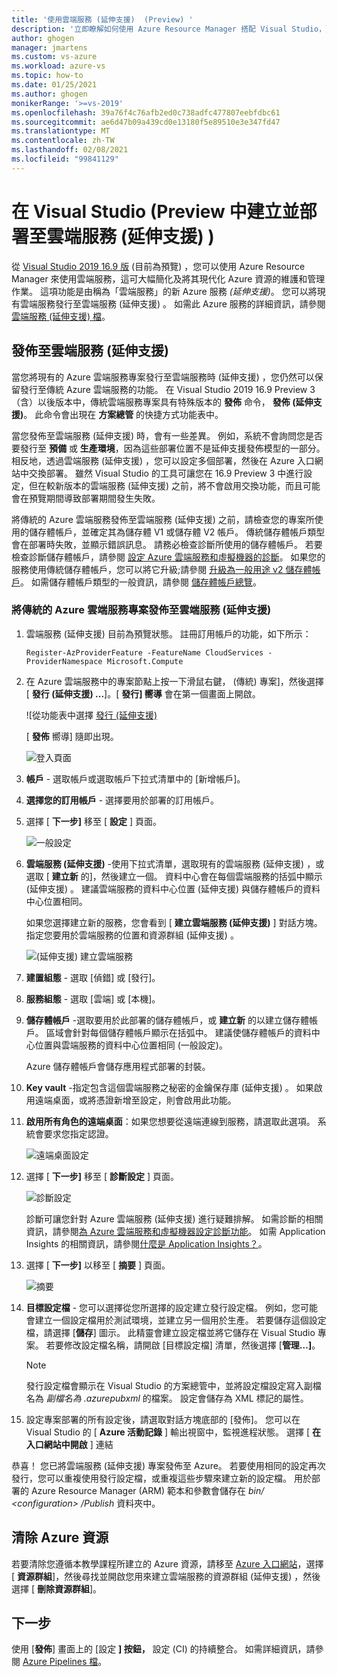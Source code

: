 ```yaml
---
title: '使用雲端服務 (延伸支援)  (Preview) '
description: '立即瞭解如何使用 Azure Resource Manager 搭配 Visual Studio，建立及部署雲端服務 (延伸支援) '
author: ghogen
manager: jmartens
ms.custom: vs-azure
ms.workload: azure-vs
ms.topic: how-to
ms.date: 01/25/2021
ms.author: ghogen
monikerRange: '>=vs-2019'
ms.openlocfilehash: 39a76f4c76afb2ed0c738adfc477807eebfdbc61
ms.sourcegitcommit: ae6d47b09a439cd0e13180f5e89510e3e347fd47
ms.translationtype: MT
ms.contentlocale: zh-TW
ms.lasthandoff: 02/08/2021
ms.locfileid: "99841129"
---
```

# <a name="create-and-deploy-to-cloud-services-extended-support-in-visual-studio-preview"></a>在 Visual Studio (Preview 中建立並部署至雲端服務 (延伸支援) ) 

從 [Visual Studio 2019 16.9 版](https://visualstudio.microsoft.com/vs/preview) (目前為預覽) ，您可以使用 Azure Resource Manager 來使用雲端服務，這可大幅簡化及將其現代化 Azure 資源的維護和管理作業。 這項功能是由稱為「雲端服務」的新 Azure 服務 *(延伸支援)*。 您可以將現有雲端服務發行至雲端服務 (延伸支援) 。 如需此 Azure 服務的詳細資訊，請參閱 [雲端服務 (延伸支援) 檔](/azure/cloud-services-extended-support/overview)。

## <a name="publish-to-cloud-services-extended-support"></a>發佈至雲端服務 (延伸支援) 

當您將現有的 Azure 雲端服務專案發行至雲端服務時 (延伸支援) ，您仍然可以保留發行至傳統 Azure 雲端服務的功能。 在 Visual Studio 2019 16.9 Preview 3 （含）以後版本中，傳統雲端服務專案具有特殊版本的 **發佈** 命令， **發佈 (延伸支援)**。 此命令會出現在 **方案總管** 的快捷方式功能表中。

當您發佈至雲端服務 (延伸支援) 時，會有一些差異。 例如，系統不會詢問您是否要發行至 **預備** 或 **生產環境**，因為這些部署位置不是延伸支援發佈模型的一部分。 相反地，透過雲端服務 (延伸支援) ，您可以設定多個部署，然後在 Azure 入口網站中交換部署。 雖然 Visual Studio 的工具可讓您在 16.9 Preview 3 中進行設定，但在較新版本的雲端服務 (延伸支援) 之前，將不會啟用交換功能，而且可能會在預覽期間導致部署期間發生失敗。

將傳統的 Azure 雲端服務發佈至雲端服務 (延伸支援) 之前，請檢查您的專案所使用的儲存體帳戶，並確定其為儲存體 V1 或儲存體 V2 帳戶。 傳統儲存體帳戶類型會在部署時失敗，並顯示錯誤訊息。 請務必檢查診斷所使用的儲存體帳戶。 若要檢查診斷儲存體帳戶，請參閱 [設定 Azure 雲端服務和虛擬機器的診斷](vs-azure-tools-diagnostics-for-cloud-services-and-virtual-machines.md)。 如果您的服務使用傳統儲存體帳戶，您可以將它升級;請參閱 [升級為一般用途 v2 儲存體帳戶](/azure/storage/common/storage-account-upgrade?tabs=azure-portal)。  如需儲存體帳戶類型的一般資訊，請參閱 [儲存體帳戶總覽](/azure/storage/common/storage-account-overview)。

### <a name="to-publish-a-classic-azure-cloud-service-project-to-cloud-services-extended-support"></a>將傳統的 Azure 雲端服務專案發佈至雲端服務 (延伸支援) 

1. 雲端服務 (延伸支援) 目前為預覽狀態。 註冊訂用帳戶的功能，如下所示：

   ```azurepowershell-interactive
   Register-AzProviderFeature -FeatureName CloudServices -ProviderNamespace Microsoft.Compute
   ```

1. 在 Azure 雲端服務中的專案節點上按一下滑鼠右鍵， (傳統) 專案]，然後選擇 [ **發行 (延伸支援) ...**]。[ **發行] 嚮導** 會在第一個畫面上開啟。

   ![從功能表中選擇 [發行 (延伸支援) ](./media/cloud-services-extended-support/publish-commands-on-menu.png)

   [ **發佈** 嚮導] 隨即出現。

   ![登入頁面](./media/cloud-services-extended-support/publish-step1.png)

1. **帳戶** - 選取帳戶或選取帳戶下拉式清單中的 [新增帳戶]。

1. **選擇您的訂用帳戶** - 選擇要用於部署的訂用帳戶。

1. 選擇 [ **下一步]** 移至 [ **設定** ] 頁面。

   ![一般設定](./media/cloud-services-extended-support/publish-settings.png)

1. **雲端服務 (延伸支援)** -使用下拉式清單，選取現有的雲端服務 (延伸支援) ，或選取 [ **建立新** 的]，然後建立一個。 資料中心會在每個雲端服務的括弧中顯示 (延伸支援) 。 建議雲端服務的資料中心位置 (延伸支援) 與儲存體帳戶的資料中心位置相同。

   如果您選擇建立新的服務，您會看到 [ **建立雲端服務 (延伸支援)** ] 對話方塊。 指定您要用於雲端服務的位置和資源群組 (延伸支援) 。

   ![ (延伸支援) 建立雲端服務](./media/cloud-services-extended-support/extended-support-dialog.png)

1. **建置組態** - 選取 [偵錯] 或 [發行]。

1. **服務組態** - 選取 [雲端] 或 [本機]。

1. **儲存體帳戶** -選取要用於此部署的儲存體帳戶，或 **建立新** 的以建立儲存體帳戶。 區域會針對每個儲存體帳戶顯示在括弧中。 建議使儲存體帳戶的資料中心位置與雲端服務的資料中心位置相同 (一般設定)。

   Azure 儲存體帳戶會儲存應用程式部署的封裝。

1. **Key vault** -指定包含這個雲端服務之秘密的金鑰保存庫 (延伸支援) 。 如果啟用遠端桌面，或將憑證新增至設定，則會啟用此功能。

1. **啟用所有角色的遠端桌面**：如果您想要從遠端連線到服務，請選取此選項。 系統會要求您指定認證。

   ![遠端桌面設定](./media/cloud-services-extended-support/remote-desktop-configuration.png)

1. 選擇 [ **下一步]** 移至 [ **診斷設定** ] 頁面。

   ![診斷設定](./media/cloud-services-extended-support/diagnostics-settings.png)

   診斷可讓您針對 Azure 雲端服務 (延伸支援) 進行疑難排解。 如需診斷的相關資訊，請參閱[為 Azure 雲端服務和虛擬機器設定診斷功能](./vs-azure-tools-diagnostics-for-cloud-services-and-virtual-machines.md)。 如需 Application Insights 的相關資訊，請參閱[什麼是 Application Insights？](/azure/application-insights/app-insights-overview)。

1. 選擇 [ **下一步]** 以移至 [ **摘要** ] 頁面。

   ![摘要](./media/cloud-services-extended-support/publish-summary.png)

1. **目標設定檔** - 您可以選擇從您所選擇的設定建立發行設定檔。 例如，您可能會建立一個設定檔用於測試環境，並建立另一個用於生產。 若要儲存這個設定檔，請選擇 [**儲存**] 圖示。 此精靈會建立設定檔並將它儲存在 Visual Studio 專案。 若要修改設定檔名稱，請開啟 [目標設定檔] 清單，然後選擇 [**管理...]**。

   > [!Note]
   > 發行設定檔會顯示在 Visual Studio 的方案總管中，並將設定檔設定寫入副檔名為 *副檔名為 .azurepubxml* 的檔案。 設定會儲存為 XML 標記的屬性。

1. 設定專案部署的所有設定後，請選取對話方塊底部的 [發佈]。 您可以在 Visual Studio 的 [ **Azure 活動記錄** ] 輸出視窗中，監視進程狀態。 選擇 [ **在入口網站中開啟** ] 連結 

恭喜！ 您已將雲端服務 (延伸支援) 專案發佈至 Azure。 若要使用相同的設定再次發行，您可以重複使用發行設定檔，或重複這些步驟來建立新的設定檔。 用於部署的 Azure Resource Manager (ARM) 範本和參數會儲存在 *bin/ \<configuration\> /Publish* 資料夾中。

## <a name="clean-up-azure-resources"></a>清除 Azure 資源

若要清除您遵循本教學課程所建立的 Azure 資源，請移至 [Azure 入口網站](https://portal.azure.com)，選擇 [ **資源群組**]，然後尋找並開啟您用來建立雲端服務的資源群組 (延伸支援) ，然後選擇 [ **刪除資源群組**]。

## <a name="next-steps"></a>下一步

使用 [**發佈**] 畫面上的 [設定 **] 按鈕，** 設定 (CI) 的持續整合。 如需詳細資訊，請參閱 [Azure Pipelines 檔](/azure/devops/pipelines/?view=azure-devops&preserve-view=true)。
